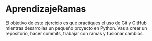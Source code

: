 # AprendizajeRamas
El objetivo de este ejercicio es que practiques el uso de Git y GitHub mientras desarrollas un pequeño proyecto en Python. Vas a crear un repositorio, hacer commits, trabajar con ramas y fusionar cambios.
